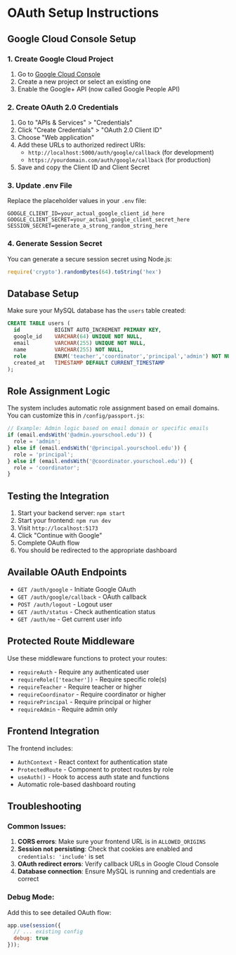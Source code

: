 # OAuth Setup Instructions

## Google Cloud Console Setup

### 1. Create Google Cloud Project
1. Go to [Google Cloud Console](https://console.cloud.google.com/)
2. Create a new project or select an existing one
3. Enable the Google+ API (now called Google People API)

### 2. Create OAuth 2.0 Credentials
1. Go to "APIs & Services" > "Credentials"
2. Click "Create Credentials" > "OAuth 2.0 Client ID"
3. Choose "Web application"
4. Add these URLs to authorized redirect URIs:
   - `http://localhost:5000/auth/google/callback` (for development)
   - `https://yourdomain.com/auth/google/callback` (for production)
5. Save and copy the Client ID and Client Secret

### 3. Update .env File
Replace the placeholder values in your `.env` file:

```env
GOOGLE_CLIENT_ID=your_actual_google_client_id_here
GOOGLE_CLIENT_SECRET=your_actual_google_client_secret_here
SESSION_SECRET=generate_a_strong_random_string_here
```

### 4. Generate Session Secret
You can generate a secure session secret using Node.js:
```javascript
require('crypto').randomBytes(64).toString('hex')
```

## Database Setup

Make sure your MySQL database has the `users` table created:

```sql
CREATE TABLE users (
  id           BIGINT AUTO_INCREMENT PRIMARY KEY,
  google_id    VARCHAR(64) UNIQUE NOT NULL,
  email        VARCHAR(255) UNIQUE NOT NULL,
  name         VARCHAR(255) NOT NULL,
  role         ENUM('teacher','coordinator','principal','admin') NOT NULL DEFAULT 'teacher',
  created_at   TIMESTAMP DEFAULT CURRENT_TIMESTAMP
);
```

## Role Assignment Logic

The system includes automatic role assignment based on email domains. You can customize this in `/config/passport.js`:

```javascript
// Example: Admin logic based on email domain or specific emails
if (email.endsWith('@admin.yourschool.edu')) {
  role = 'admin';
} else if (email.endsWith('@principal.yourschool.edu')) {
  role = 'principal';
} else if (email.endsWith('@coordinator.yourschool.edu')) {
  role = 'coordinator';
}
```

## Testing the Integration

1. Start your backend server: `npm start`
2. Start your frontend: `npm run dev`
3. Visit `http://localhost:5173`
4. Click "Continue with Google"
5. Complete OAuth flow
6. You should be redirected to the appropriate dashboard

## Available OAuth Endpoints

- `GET /auth/google` - Initiate Google OAuth
- `GET /auth/google/callback` - OAuth callback
- `POST /auth/logout` - Logout user
- `GET /auth/status` - Check authentication status
- `GET /auth/me` - Get current user info

## Protected Route Middleware

Use these middleware functions to protect your routes:

- `requireAuth` - Require any authenticated user
- `requireRole(['teacher'])` - Require specific role(s)
- `requireTeacher` - Require teacher or higher
- `requireCoordinator` - Require coordinator or higher  
- `requirePrincipal` - Require principal or higher
- `requireAdmin` - Require admin only

## Frontend Integration

The frontend includes:
- `AuthContext` - React context for authentication state
- `ProtectedRoute` - Component to protect routes by role
- `useAuth()` - Hook to access auth state and functions
- Automatic role-based dashboard routing

## Troubleshooting

### Common Issues:
1. **CORS errors**: Make sure your frontend URL is in `ALLOWED_ORIGINS`
2. **Session not persisting**: Check that cookies are enabled and `credentials: 'include'` is set
3. **OAuth redirect errors**: Verify callback URLs in Google Cloud Console
4. **Database connection**: Ensure MySQL is running and credentials are correct

### Debug Mode:
Add this to see detailed OAuth flow:
```javascript
app.use(session({
  // ... existing config
  debug: true
}));
```
